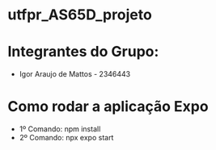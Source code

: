 # utfpr_AS65D_projeto

# Integrantes do Grupo:
- Igor Araujo de Mattos - 2346443

# Como rodar a aplicação Expo
- 1º Comando: npm install
- 2º Comando: npx expo start
